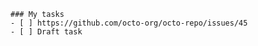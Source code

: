 ```[tasklist]
### My tasks
- [ ] https://github.com/octo-org/octo-repo/issues/45
- [ ] Draft task
```
